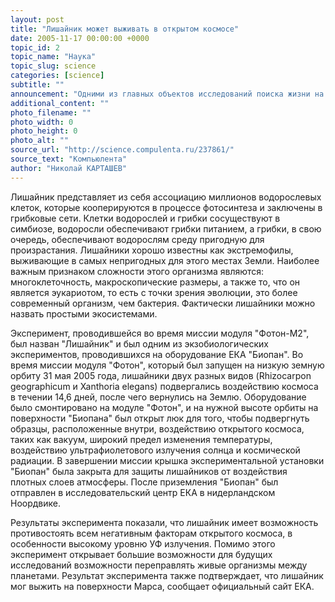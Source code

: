 ```yaml
---
layout: post
title: "Лишайник может выживать в открытом космосе"
date: 2005-11-17 00:00:00 +0000
topic_id: 2
topic_name: "Наука"
topic_slug: science
categories: [science]
subtitle: ""
announcement: "Одними из главных объектов исследований поиска жизни на других планетах и организмов, способных перемещаться между планетами на астероидах, являются бактериях, простота строения организма которых делает возможным их выживание в межпланетных путешествиях в жестких космических условиях. Однако в результате эксперимента ЕКА, проведенного на возвращаемом модуле \"Фотон-М2\", было открыто, что лишайник может адаптироваться к выживанию в открытом космосе, не являясь при этом единым организмом."
additional_content: ""
photo_filename: ""
photo_width: 0
photo_height: 0
photo_alt: ""
source_url: "http://science.compulenta.ru/237861/"
source_text: "Компьюлента"
author: "Николай КАРТАШЕВ"
---
```

Лишайник представляет из себя ассоциацию миллионов водорослевых клеток, которые кооперируются в процессе фотосинтеза и заключены в грибковые сети. Клетки водорослей и грибки сосуществуют в симбиозе, водоросли обеспечивают грибки питанием, а грибки, в свою очередь, обеспечивают водорослям среду пригодную для произрастания. Лишайники хорошо известны как экстремофилы, выживающие в самых непригодных для этого местах Земли. Наиболее важным признаком сложности этого организма являются: многоклеточность, макроскопические размеры, а также то, что он является эукариотом, то есть с точки зрения эволюции, это более современный организм, чем бактерия. Фактически лишайники можно назвать простыми экосистемами.

Эксперимент, проводившейся во время миссии модуля "Фотон-М2", был назван "Лишайник" и был одним из экзобиологических экспериментов, проводившихся на оборудование ЕКА "Биопан". Во время миссии модуля "Фотон", который был запущен на низкую земную орбиту 31 мая 2005 года, лишайники двух разных видов (Rhizocarpon geographicum и Xanthoria elegans) подвергались воздействию космоса в течении 14,6 дней, после чего вернулись на Землю. Оборудование было смонтировано на модуле "Фотон", и на нужной высоте орбиты на поверхности "Биопана" был открыт люк для того, чтобы подвергнуть образцы, расположенные внутри, воздействию открытого космоса, таких как вакуум, широкий предел изменения температуры, воздействию ультрафиолетового излучения солнца и космической радиации. В завершении миссии крышка экспериментальной установки "Биопан" была закрыта для защиты лишайников от воздействия плотных слоев атмосферы. После приземления "Биопан" был отправлен в исследовательский центр ЕКА в нидерландском Ноордвике.

Результаты эксперимента показали, что лишайник имеет возможность противостоять всем негативным факторам открытого космоса, в особенности высокому уровню УФ излучения. Помимо этого эксперимент открывает большие возможности для будущих исследований возможности переправлять живые организмы между планетами. Результат эксперимента также подтверждает, что лишайник мог выжить на поверхности Марса, сообщает официальный сайт ЕКА.
